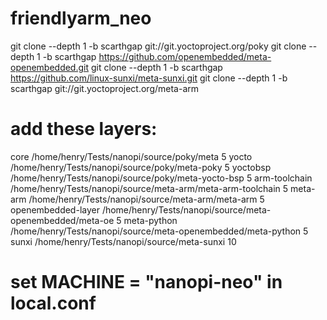 # friendlyarm_neo
git clone --depth 1 -b scarthgap git://git.yoctoproject.org/poky
git clone --depth 1 -b scarthgap https://github.com/openembedded/meta-openembedded.git
git clone --depth 1 -b scarthgap https://github.com/linux-sunxi/meta-sunxi.git
git clone --depth 1 -b scarthgap git://git.yoctoproject.org/meta-arm
# add these layers:
core                  /home/henry/Tests/nanopi/source/poky/meta                               5
yocto                 /home/henry/Tests/nanopi/source/poky/meta-poky                          5
yoctobsp              /home/henry/Tests/nanopi/source/poky/meta-yocto-bsp                     5
arm-toolchain         /home/henry/Tests/nanopi/source/meta-arm/meta-arm-toolchain             5
meta-arm              /home/henry/Tests/nanopi/source/meta-arm/meta-arm                       5
openembedded-layer    /home/henry/Tests/nanopi/source/meta-openembedded/meta-oe               5
meta-python           /home/henry/Tests/nanopi/source/meta-openembedded/meta-python           5
sunxi                 /home/henry/Tests/nanopi/source/meta-sunxi                              10

# set MACHINE = "nanopi-neo" in local.conf
